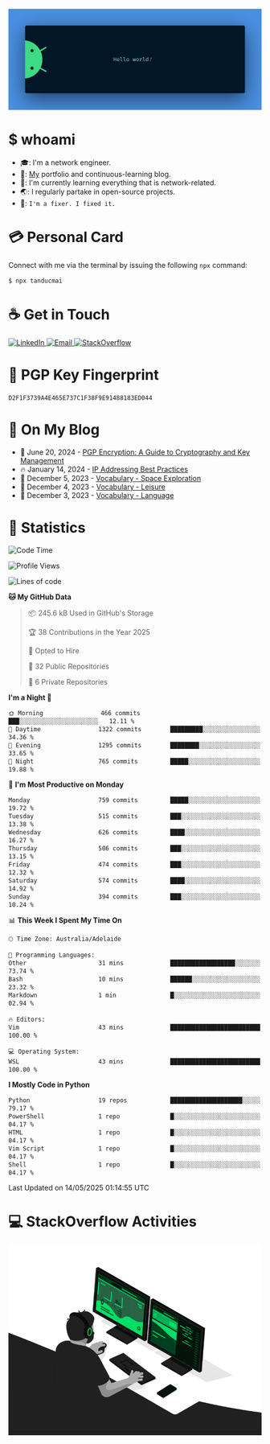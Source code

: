 <p align="center"><img src="assets/banner.png" /></p>

[//]: ![](https://github.com/duke-mai/duke-mai/actions/workflows/waka-stats.yml/badge.svg)
[//]: ![](https://github.com/duke-mai/duke-mai/actions/workflows/latest-blogs.yml/badge.svg)
[//]: ![](https://github.com/duke-mai/duke-mai/actions/workflows/stackoverflow-activities.yml/badge.svg)

# $ whoami

- :mortar_board:: I'm a network engineer.
- :telescope:: [My](https://tandukemai.com/) portfolio and continuous-learning blog.
- :seedling:: I'm currently learning everything that is network-related.
- :earth_asia:: I regularly partake in open-source projects.
- :speech_balloon:: `I'm a fixer. I fixed it.`

# :credit_card: Personal Card

Connect with me via the terminal by issuing the following `npx` command:

```bash
$ npx tanducmai
```

# :coffee: Get in Touch

<a target="_blank" href="https://www.linkedin.com/in/duke-mai/">
  <img alt="LinkedIn" src="https://img.shields.io/badge/LinkedIn-0077B5?style=for-the-badge&logo=linkedin&logoColor=white" />
</a>
<a target="_blank" href="mailto:tan.duc.work@gmail.com">
  <img alt="Email" src="https://img.shields.io/badge/Gmail-D14836?style=for-the-badge&logo=gmail&logoColor=white" />
</a>
<a target="_blank" href="https://stackoverflow.com/users/16999206/tanducmai">
  <img alt="StackOverflow" src="https://img.shields.io/static/v1?message=Stackoverflow&logo=stackoverflow&label=&color=FE7A16&logoColor=white&labelColor=&style=for-the-badge" />
</a>

# :closed_lock_with_key: PGP Key Fingerprint

`D2F1F3739A4E465E737C1F38F9E91488183ED044`

# :scroll: On My Blog

<!-- BLOG-POST-LIST:START -->
 - 💯 June 20, 2024 - [PGP Encryption: A Guide to Cryptography and Key Management](https://tandukemai.com/posts/blogs/pgp-encryption/)
 - 🔥 January 14, 2024 - [IP Addressing Best Practices](https://tandukemai.com/posts/blogs/ip-addressing-best-practices/)
 - 💫 December 5, 2023 - [Vocabulary - Space Exploration](https://tandukemai.com/posts/glossaries/vocabulary/space-exploration/)
 - 🚀 December 4, 2023 - [Vocabulary - Leisure](https://tandukemai.com/posts/glossaries/vocabulary/leisure/)
 - 🌮 December 3, 2023 - [Vocabulary - Language](https://tandukemai.com/posts/glossaries/vocabulary/language/)<!-- BLOG-POST-LIST:END -->

# :1234: Statistics

<!--START_SECTION:waka-->
![Code Time](http://img.shields.io/badge/Code%20Time-233%20hrs%203%20mins-blue)

![Profile Views](http://img.shields.io/badge/Profile%20Views-0-blue)

![Lines of code](https://img.shields.io/badge/From%20Hello%20World%20I%27ve%20Written-9.1%20million%20lines%20of%20code-blue)

**🐱 My GitHub Data** 

> 📦 245.6 kB Used in GitHub's Storage 
 > 
> 🏆 38 Contributions in the Year 2025
 > 
> 💼 Opted to Hire
 > 
> 📜 32 Public Repositories 
 > 
> 🔑 6 Private Repositories 
 > 
**I'm a Night 🦉** 

```text
🌞 Morning                466 commits         ███░░░░░░░░░░░░░░░░░░░░░░   12.11 % 
🌆 Daytime                1322 commits        █████████░░░░░░░░░░░░░░░░   34.36 % 
🌃 Evening                1295 commits        ████████░░░░░░░░░░░░░░░░░   33.65 % 
🌙 Night                  765 commits         █████░░░░░░░░░░░░░░░░░░░░   19.88 % 
```
📅 **I'm Most Productive on Monday** 

```text
Monday                   759 commits         █████░░░░░░░░░░░░░░░░░░░░   19.72 % 
Tuesday                  515 commits         ███░░░░░░░░░░░░░░░░░░░░░░   13.38 % 
Wednesday                626 commits         ████░░░░░░░░░░░░░░░░░░░░░   16.27 % 
Thursday                 506 commits         ███░░░░░░░░░░░░░░░░░░░░░░   13.15 % 
Friday                   474 commits         ███░░░░░░░░░░░░░░░░░░░░░░   12.32 % 
Saturday                 574 commits         ████░░░░░░░░░░░░░░░░░░░░░   14.92 % 
Sunday                   394 commits         ███░░░░░░░░░░░░░░░░░░░░░░   10.24 % 
```


📊 **This Week I Spent My Time On** 

```text
🕑︎ Time Zone: Australia/Adelaide

💬 Programming Languages: 
Other                    31 mins             ██████████████████░░░░░░░   73.74 % 
Bash                     10 mins             ██████░░░░░░░░░░░░░░░░░░░   23.32 % 
Markdown                 1 min               █░░░░░░░░░░░░░░░░░░░░░░░░   02.94 % 

🔥 Editors: 
Vim                      43 mins             █████████████████████████   100.00 % 

💻 Operating System: 
WSL                      43 mins             █████████████████████████   100.00 % 
```

**I Mostly Code in Python** 

```text
Python                   19 repos            ████████████████████░░░░░   79.17 % 
PowerShell               1 repo              █░░░░░░░░░░░░░░░░░░░░░░░░   04.17 % 
HTML                     1 repo              █░░░░░░░░░░░░░░░░░░░░░░░░   04.17 % 
Vim Script               1 repo              █░░░░░░░░░░░░░░░░░░░░░░░░   04.17 % 
Shell                    1 repo              █░░░░░░░░░░░░░░░░░░░░░░░░   04.17 % 
```




 Last Updated on 14/05/2025 01:14:55 UTC
<!--END_SECTION:waka-->

# :computer: StackOverflow Activities

<!-- STACKOVERFLOW:START -->
<!-- STACKOVERFLOW:END -->

<p align="center"><img src="assets/developer.gif" /></p>
